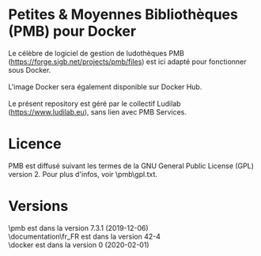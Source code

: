 # Petites & Moyennes Bibliothèques (PMB) pour Docker
Le célèbre de logiciel de gestion de ludothèques PMB (https://forge.sigb.net/projects/pmb/files) est ici adapté pour fonctionner sous Docker.
<br/>
<br/>L'image Docker sera également disponible sur Docker Hub.
<br/>
<br/>Le présent repository est géré par le collectif Ludilab (https://www.ludilab.eu), sans lien avec PMB Services.

# Licence
PMB est diffusé suivant les termes de la GNU General Public License (GPL) version 2. Pour plus d'infos, voir \pmb\gpl.txt.

# Versions
\pmb est dans la version 7.3.1 (2019-12-06)
<br/>\documentation\fr_FR est dans la version 42-4
<br/>\docker est dans la version 0 (2020-02-01)